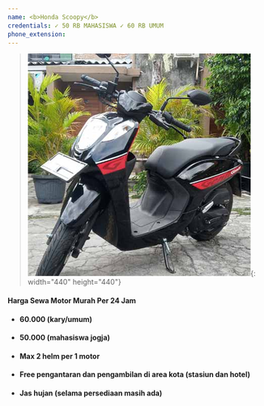 ```yaml
---
name: <b>Honda Scoopy</b>
credentials: ✓ 50 RB MAHASISWA ✓ 60 RB UMUM
phone_extension:
---
```


> ![](/uploads/scoopy.jpg){: width="440" height="440"}

#### **Harga Sewa Motor Murah Per 24 Jam**

* #### 60\.000 (kary/umum)
* #### 50\.000 (mahasiswa jogja)
* #### Max 2 helm per 1 motor
* #### Free pengantaran dan pengambilan di area kota (stasiun dan hotel)
* #### Jas hujan (selama persediaan masih ada)